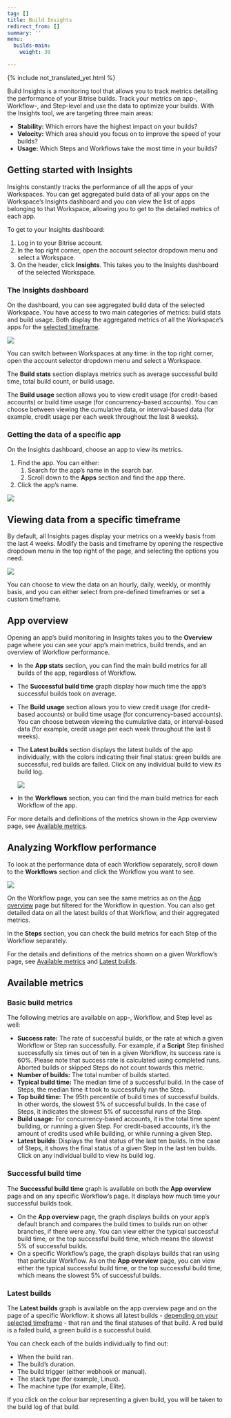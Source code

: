```yaml
---
tag: []
title: Build Insights
redirect_from: []
summary: ''
menu:
  builds-main:
    weight: 38

---
```

{% include not_translated_yet.html %}

Build Insights is a monitoring tool that allows you to track metrics detailing the performance of your Bitrise builds. Track your metrics on app-, Workflow-, and Step-level and use the data to optimize your builds. With the Insights tool, we are targeting three main areas:

* **Stability:** Which errors have the highest impact on your builds?
* **Velocity:** Which area should you focus on to improve the speed of your builds?
* **Usage:** Which Steps and Workflows take the most time in your builds?

## Getting started with Insights

Insights constantly tracks the performance of all the apps of your Workspaces. You can get aggregated build data of all your apps on the Workspace’s Insights dashboard and you can view the list of apps belonging to that Workspace, allowing you to get to the detailed metrics of each app.

To get to your Insights dashboard:

1. Log in to your Bitrise account.
2. In the top right corner, open the account selector dropdown menu and select a Workspace.
3. On the header, click **Insights**. This takes you to the Insights dashboard of the selected Workspace.

### The Insights dashboard

On the dashboard, you can see aggregated build data of the selected Workspace. You have access to two main categories of metrics: build stats and build usage. Both display the aggregated metrics of all the Workspace’s apps for the [selected timeframe](/builds/build-insights/#viewing-data-from-a-specific-timeframe).

![](/img/insights-dashboard.png)

You can switch between Workspaces at any time: in the top right corner, open the account selector dropdown menu and select a Workspace.

The **Build stats** section displays metrics such as average successful build time, total build count, or build usage.

The **Build usage** section allows you to view credit usage (for credit-based accounts) or build time usage (for concurrency-based accounts). You can choose between viewing the cumulative data, or interval-based data (for example, credit usage per each week throughout the last 8 weeks).

### Getting the data of a specific app

On the Insights dashboard, choose an app to view its metrics.

1. Find the app. You can either:
   1. Search for the app’s name in the search bar.
   2. Scroll down to the **Apps** section and find the app there.
2. Click the app’s name.

![](/img/insights-apps.png)

## Viewing data from a specific timeframe

By default, all Insights pages display your metrics on a weekly basis from the last 4 weeks. Modify the basis and timeframe by opening the respective dropdown menu in the top right of the page, and selecting the options you need.

![](/img/insights-timeframe-selector.png)

You can choose to view the data on an hourly, daily, weekly, or monthly basis, and you can either select from pre-defined timeframes or set a custom timeframe.

## App overview

Opening an app’s build monitoring in Insights takes you to the **Overview** page where you can see your app’s main metrics, build trends, and an overview of Workflow performance.

* In the **App stats** section, you can find the main build metrics for all builds of the app, regardless of Workflow.
* The **Successful build time** graph display how much time the app’s successful builds took on average.
* The **Build usage** section allows you to view credit usage (for credit-based accounts) or build time usage (for concurrency-based accounts). You can choose between viewing the cumulative data, or interval-based data (for example, credit usage per each week throughout the last 8 weeks).
* The **Latest builds** section displays the latest builds of the app individually, with the colors indicating their final status: green builds are successful, red builds are failed. Click on any individual build to view its build log.

  ![](/img/insights-latest-builds.png)
* In the **Workflows** section, you can find the main build metrics for each Workflow of the app.

For more details and definitions of the metrics shown in the App overview page, see [Available metrics](/builds/build-insights/#available-metrics).

## Analyzing Workflow performance

To look at the performance data of each Workflow separately, scroll down to the **Workflows** section and click the Workflow you want to see.

![](/img/insights-workflows.png)

On the Workflow page, you can see the same metrics as on the [App overview](/builds/build-insights/#app-overview) page but filtered for the Workflow in question. You can also get detailed data on all the latest builds of that Workflow, and their aggregated metrics.

In the **Steps** section, you can check the build metrics for each Step of the Workflow separately.

For the details and definitions of the metrics shown on a given Workflow’s page, see [Available metrics](/builds/build-insights/#available-metrics) and [Latest builds](/builds/build-insights/#latest-builds).

## Available metrics

### Basic build metrics

The following metrics are available on app-, Workflow, and Step level as well:

* **Success rate:** The rate of successful builds, or the rate at which a given Workflow or Step ran successfully. For example, if a **Script** Step finished successfully six times out of ten in a given Workflow, its success rate is 60%. Please note that success rate is calculated using completed runs. Aborted builds or skipped Steps do not count towards this metric.
* **Number of builds:** The total number of builds started.
* **Typical build time:** The median time of a successful build. In the case of Steps, the median time it took to successfully run the Step.
* **Top build time:** The 95th percentile of build times of successful builds. In other words, the slowest 5% of successful builds. In the case of Steps, it indicates the slowest 5% of successful runs of the Step.
* **Build usage:** For concurrency-based accounts, it is the total time spent building, or running a given Step. For credit-based accounts, it’s the amount of credits used while building, or while running a given Step.
* **Latest builds**: Displays the final status of the last ten builds. In the case of Steps, it shows the final status of a given Step in the last ten builds. Click on any individual build to view its build log.

### Successful build time

The **Successful build time** graph is available on both the **App overview** page and on any specific Workflow’s page. It displays how much time your successful builds took.

* On the **App overview** page, the graph displays builds on your app’s default branch and compares the build times to builds run on other branches, if there were any. You can view either the typical successful build time, or the top successful build time, which means the slowest 5% of successful builds.
* On a specific Workflow’s page, the graph displays builds that ran using that particular Workflow. As on the **App overview** page, you can view either the typical successful build time, or the top successful build time, which means the slowest 5% of successful builds.

### Latest builds

The **Latest builds** graph is available on the app overview page and on the page of a specific Workflow: it shows all latest builds - [depending on your selected timeframe](/builds/build-insights/#viewing-data-from-a-specific-timeframe) - that ran and the final statuses of that build. A red build is a failed build, a green build is a successful build.

You can check each of the builds individually to find out:

* When the build ran.
* The build’s duration.
* The build trigger (either webhook or manual).
* The stack type (for example, Linux).
* The machine type (for example, Elite).

If you click on the colour bar representing a given build, you will be taken to the build log of that build.
